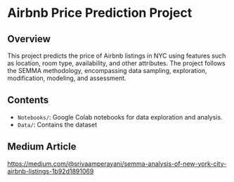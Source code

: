 # Airbnb Price Prediction Project

## Overview
This project predicts the price of Airbnb listings in NYC using features such as location, room type, availability, and other attributes. The project follows the SEMMA methodology, encompassing data sampling, exploration, modification, modeling, and assessment.

## Contents
- `Notebooks/`: Google Colab notebooks for data exploration and analysis.
- `Data/`: Contains the dataset

## Medium Article
https://medium.com/@sriyaamperayani/semma-analysis-of-new-york-city-airbnb-listings-1b92d1891069
